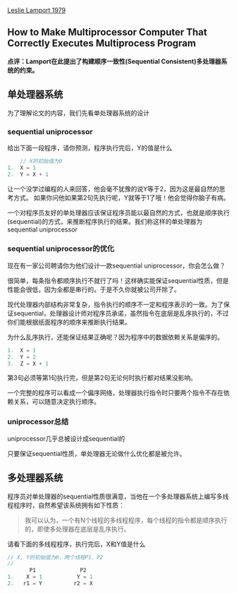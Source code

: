 [Leslie Lamport 1979](http://research.microsoft.com/en-us/um/people/lamport/pubs/multi.pdf)

How to Make Multiprocessor Computer That Correctly Executes Multiprocess Program
----

**点评：Lamport在此提出了构建顺序一致性(Sequential Consistent)多处理器系统的约束。**

## 单处理器系统

为了理解论文的内容，我们先看单处理器系统的设计

### sequential uniprocessor

给出下面一段程序，请你预测，程序执行完后，Y的值是什么
```c++
    // X的初始值为0
1.  X = 1
2.  Y = X + 1
```
让一个没学过编程的人来回答，他会毫不犹豫的说Y等于2，因为这是最自然的思考方式。
如果你问他如果第2句先执行呢，Y就等于1了哦！他会觉得你脑子有病。

一个对程序员友好的单处理器应该保证程序员能以最自然的方式，也就是顺序执行(sequential)的方式，来推断程序执行的结果。我们称这样的单处理器为sequential uniprocessor

### sequential uniprocessor的优化

现在有一家公司聘请你为他们设计一款sequential uniprocessor，你会怎么做？

很简单，每条指令都顺序执行不就行了吗！这样确实能保证sequential性质，但是性能会很低，因为全都是串行的。于是不久你就被公司开除了。

现代处理器内部结构非常复杂，指令执行的顺序不一定和程序表示的一致。为了保证sequential，处理器设计师对程序员承诺，虽然指令在底层是乱序执行的，不过你们能根据纸面程序的顺序来推断执行结果。

为什么乱序执行，还能保证结果正确呢？因为程序中的数据依赖关系是偏序的。

```c++
1.  X = 1
2.  Y = 2
3.  Z = X + 1
```
第3句必须等第1句执行完，但是第2句无论何时执行都对结果没影响。

一个完整的程序可以看成一个偏序网络，处理器执行指令时只要两个指令不存在依赖关系，可以随意决定执行顺序。

### uniprocessor总结

uniprocessor几乎总被设计成sequential的

只要保证sequential性质，单处理器无论做什么优化都是被允许。


## 多处理器系统

程序员对单处理器的sequential性质很满意，当他在一个多处理器系统上编写多线程程序时，自然希望该系统拥有如下性质：

> 我可以认为，一个有N个线程的多线程程序，每个线程的指令都是顺序执行的，即使多处理器在底层是乱序执行。

请看下面的多线程程序，执行完后，X和Y值是什么

```c++
// X, Y的初始值为0，两个线程P1、P2
//
       P1              P2
1.    X = 1           Y = 1
2.   r1 = Y          r2 = X
```
